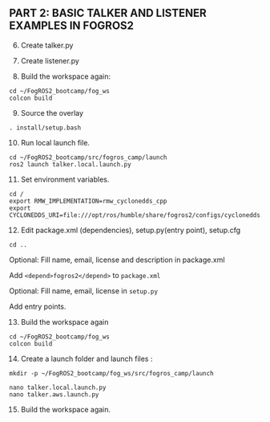 ## PART 2: BASIC TALKER AND LISTENER EXAMPLES IN FOGROS2

6. Create talker.py
7. Create listener.py

8. Build the workspace again:
```
cd ~/FogROS2_bootcamp/fog_ws
colcon build
```

9. Source the overlay
```
. install/setup.bash
```

10. Run local launch file.
```
cd ~/FogROS2_bootcamp/src/fogros_camp/launch
ros2 launch talker.local.launch.py
```

11. Set environment variables. 
```
cd /
export RMW_IMPLEMENTATION=rmw_cyclonedds_cpp
export CYCLONEDDS_URI=file:///opt/ros/humble/share/fogros2/configs/cyclonedds.ubuntu.2204.xml
```

12. Edit package.xml (dependencies), setup.py(entry point), setup.cfg
```
cd ..
```
Optional: Fill name, email, license and description in package.xml

Add `<depend>fogros2</depend>` to `package.xml`

Optional: Fill name, email, license in `setup.py`

Add entry points.


13. Build the workspace again
```
cd ~/FogROS2_bootcamp/fog_ws
colcon build
```

14. Create a launch folder and launch files : 
```
mkdir -p ~/FogROS2_bootcamp/fog_ws/src/fogros_camp/launch

nano talker.local.launch.py 
nano talker.aws.launch.py
```

15. Build the workspace again.
